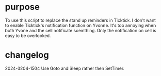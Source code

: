 # purpose
To use this script to replace the stand up reminders in Ticktick.
	I don't want to enable Ticktick's notification function on Yvonne. It's too annoying when both Yvone and the cell notificate soemthing.
	Only the notification on cell is easy to be overlooked.

# changelog
2024-0204-1504 Use Goto and Sleep rather then SetTimer.
